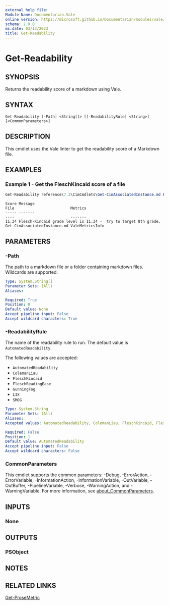 ```yaml
---
external help file:
Module Name: Documentarian.Vale
online version: https://microsoft.github.io/Documentarian/modules/vale/reference/cmdlets/get-readability
schema: 2.0.0
ms.date: 03/13/2023
title: Get-Readability
---
```


# Get-Readability

## SYNOPSIS
Returns the readability score of a markdown using Vale.

## SYNTAX

```
Get-Readability [-Path] <String[]> [[-ReadabilityRule] <String>] [<CommonParameters>]
```

## DESCRIPTION

This cmdlet uses the Vale linter to get the readability score of a Markdown file.

## EXAMPLES

### Example 1 - Get the FleschKincaid score of a file

```powershell
Get-Readability reference\7.2\CimCmdlets\Get-CimAssociatedInstance.md FleschKincaid
```

```Output
Score Message                                                         File                         Metrics
----- -------                                                         ----                         -------
11.34 Flesch-Kincaid grade level is 11.34 -  try to target 8th grade. Get-CimAssociatedInstance.md ValeMetricsInfo
```

## PARAMETERS

### -Path

The path to a markdown file or a folder containing markdown files. Wildcards are supported.

```yaml
Type: System.String[]
Parameter Sets: (All)
Aliases:

Required: True
Position: 0
Default value: None
Accept pipeline input: False
Accept wildcard characters: True
```

### -ReadabilityRule

The name of the readability rule to run. The default value is `AutomatedReadability`.

The following values are accepted:

- `AutomatedReadability`
- `ColemanLiau`
- `FleschKincaid`
- `FleschReadingEase`
- `GunningFog`
- `LIX`
- `SMOG`

```yaml
Type: System.String
Parameter Sets: (All)
Aliases:
Accepted values: AutomatedReadability, ColemanLiau, FleschKincaid, FleschReadingEase, GunningFog, LIX, SMOG

Required: False
Position: 1
Default value: AutomatedReadability
Accept pipeline input: False
Accept wildcard characters: False
```

### CommonParameters

This cmdlet supports the common parameters: -Debug, -ErrorAction, -ErrorVariable,
-InformationAction, -InformationVariable, -OutVariable, -OutBuffer, -PipelineVariable, -Verbose,
-WarningAction, and -WarningVariable. For more information, see
[about_CommonParameters](http://go.microsoft.com/fwlink/?LinkID=113216).

## INPUTS

### None

## OUTPUTS

### PSObject

## NOTES

## RELATED LINKS

[Get-ProseMetric](Get-ProseMetric.md)
